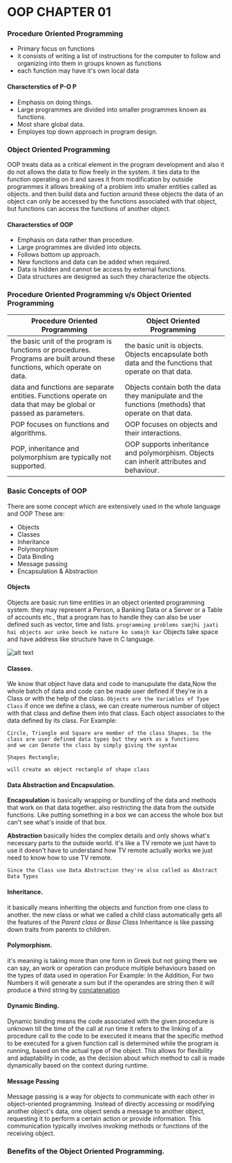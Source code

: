 # OOP CHAPTER 01

### Procedure Oriented Programming
- Primary focus on functions
- it consists of writing a list of instructions for the computer to follow and organizing into them in groups known as functions
- each function may have it's own local data
#### Characterstics of P-O P
- Emphasis on doing things.
- Large programmes are divided into smaller programmes known as functions.
- Most share global data.
- Employes top down approach in program design.
### Object Oriented Programming
OOP treats data as a critical element in the program development and also it do not allows the data to flow freely in the system. it ties data to the function operating on it and saves it from modification by outside programmes
it allows breaking of a problem into smaller entities called as objects. and then build data and fuction around these objects
the data of an object can only be accessed by the functions associated with that object, but functions can access the functions of another object.
#### Characterstics of OOP
- Emphasis on data rather than procedure.
- Large programmes are divided into objects.
- Follows bottom up approach.
- New functions and data can be added when required.
- Data is hidden and cannot be access by external functions.
- Data structures are designed as such they characterize the objects.

### Procedure Oriented Programming v/s Object Oriented Programming

| Procedure Oriented Programming | Object Oriented Programming |
|------|---------------|
| the basic unit of the program is functions or procedures. Programs are built around these functions, which operate on data.    | the basic unit is objects. Objects encapsulate both data and the functions that operate on that data.            |
| data and functions are separate entities. Functions operate on data that may be global or passed as parameters.    | Objects contain both the data they manipulate and the functions (methods) that operate on that data.            |
| POP focuses on functions and algorithms.    | OOP focuses on objects and their interactions.             |
| POP, inheritance and polymorphism are typically not supported.    | OOP supports inheritance and polymorphism. Objects can inherit attributes and behaviour.    |

### Basic Concepts of OOP
There are some concept which are extensively used in the whole language and OOP
These are:

- Objects
- Classes
- Inheritance
- Polymorphism
- Data Binding
- Message passing
- Encapsulation & Abstraction

#### Objects
Objects are basic run time entities in an object oriented programming system.
they may represent a Person, a Banking Data or a Server or a Table of accounts etc., that a program has to handle
they can also be user defined such as vector, time and lists.
` programming problems samjhi jaati hai objects aur unke beech ke nature ko samajh kar `
Objects take space and have address like structure have in C language.

![alt text](https://programmingknow.com/wp-content/uploads/2021/09/ways-of-object-representation-in-c-picture.jpg)


#### Classes.
We know that object have data and code to manupulate the data,Now the whole batch of data and code can be made user defined if they're in a Class or with the help of the class.
` Objects are the Variables of Type Class `
if once we define a class, we can create numerous number of object with that class and define them into that class. Each object associates to the data defined by its class.
For Example:
```
Circle, Triangle and Square are member of the class Shapes. So the class are user defined data types but they work as a functions
and we can Denote the class by simply giving the syntax
`
Shapes Rectangle;
`
will create an object rectangle of shape class
```

#### Data Abstraction and Encapsulation.
**Encapsulation** is basically wrapping or bundling of the data and methods that work on that data together. also restricting the data from the outside functions. Like putting something in a box we can access the whole box but can't see what's inside of that box.

**Abstraction** basically hides the complex details and only shows what's necessary parts to the outside world. it's like a TV remote we just have to use it doesn't have to understand how TV remote actually works we just need to know how to use TV remote.

` Since the Class use Data Abstraction they're also called as Abstract Data Types `

#### Inheritance.
it basically means inheriting the objects and function from one class to another. the new class or what we called a child class automatically gets all the features of the *Parent class or Base Class*
Inheritance is like passing down traits from parents to children.

#### Polymorphism.
it's meaning is taking more than one form in Greek but not going there we can say, an work or operation can produce multiple behaviours based on the types of data used in operation
For Example: In the Addition, For two Numbers it will generate a sum but if the operandes are string then it will produce a third string by [concatenation](https://static.javatpoint.com/meaning/images/concatenate.png)

#### Dynamic Binding.
Dynamic binding means the code associated with the given procedure is unknown till the time of the call at run time
it refers to the linking of a procedure call to the code to be executed
it means that the specific method to be executed for a given function call is determined while the program is running, based on the actual type of the object. This allows for flexibility and adaptability in code, as the decision about which method to call is made dynamically based on the context during runtime. 

#### Message Passing
Message passing is a way for objects to communicate with each other in object-oriented programming. Instead of directly accessing or modifying another object's data, one object sends a message to another object, requesting it to perform a certain action or provide information. This communication typically involves invoking methods or functions of the receiving object.

### Benefits of the Object Oriented Programming.








